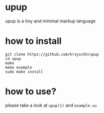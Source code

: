 # upup

upup is a tiny and minimal markup language

# how to install

```
git clone https://github.com/krzysckh/upup
cd upup
make
make example
sudo make install
```

# how to use?

please take a look at `upup(1)` and `example.uu`

